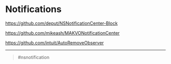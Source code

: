 # Notifications

<https://github.com/deput/NSNotificationCenter-Block>

<https://github.com/mikeash/MAKVONotificationCenter>

<https://github.com/intuit/AutoRemoveObserver>

---

> #nsnotification
